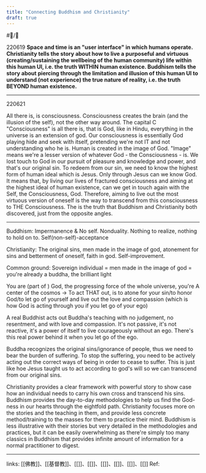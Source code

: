 ```yaml
---
title: "Connecting Buddhism and Christianity"
draft: true
---
```

#📝️/🌱 

220619
**Space and time is an "user interface" in which humans operate. Christianity tells the story about how to live a purposeful and virtuous (creating/sustaining the wellbeing of the human community) life within this human UI, i.e. the truth WITHIN human existence. Buddhism tells the story about piercing through the limitation and illusion of this human UI to understand (not experience) the true nature of reality, i.e. the truth BEYOND human existence.**

---

220621

All there is, is consciousness. Consciousness creates the brain (and the illusion of the self), not the other way around.
The capital C "Consciousness" is all there is, that is God, like in Hindu, everything in the universe is an extension of god. 
Our consciousness is essentially God playing hide and seek with itself, pretending we're not IT and not understanding who he is.
Human is created in the image of God. "Image" means we're a lesser version of whatever God - the Consciousness - is. 
We lost touch to God in our pursuit of pleasure and knowledge and power, and that's our original sin.
To redeem from our sin, we need to know the highest form of human ideal which is Jesus. Only through Jesus can we know God.
It means that, by living our lives of fractured consciousness and aiming at the highest ideal of human existence, can we get in touch again with the Self, the Consciousness, God.
Therefore, aiming to live out the most virtuous version of oneself is the way to transcend from this consciousness to THE Consciousness. 
The is the truth that Buddhism and Christianity both discovered, just from the opposite angles.


---

Buddhism: Impermanence & No self. Nonduality. Nothing to realize, nothing to hold on to. Self(non-self)-acceptance

Christianity: The original sins, men made in the image of god, atonement for sins and betterment of oneself, faith in god. Self-improvement.

Common ground: Sovereign individual = men made in the image of god = you're already a buddha, the brilliant light

You are (part of ) God, the progressing force of the whole universe, you're A center of the cosmos -> To act THAT out, is to atone for your sin/to honor God/to let go of yourself and live out the love and compassion (which is how God is acting through you if you let go of your ego)

A real Buddhist acts out Buddha's teaching with no judgement, no resentment, and with love and compassion. It's not passive, it's not reactive, it's a power of itself to live courageously without an ego. There's this real power behind it when you let go of the ego.

Buddha recognizes the original sins/ignorance of people, thus we need to bear the burden of suffering. To stop the suffering, you need to be actively acting out the correct ways of being in order to cease to suffer. This is just like hoe Jesus taught us to act according to god's will so we can transcend from our original sins.

Christianity provides a clear framework with powerful story to show case how an individual needs to carry his own cross and transcend his sins. Buddhism provides the day-to-day methodologies to help us find the God-ness in our hearts through the eightfold path. Christianity focuses more on the stories and the teaching in them, and provide less concrete method/training to the masses for them to practice their mind. Buddhism is less illustrative with their stories but very detailed in the methodologies and practices, but it can be easily overwhelming as there're simply too many classics in Buddhism that provides infinite amount of information for a normal practitioner to digest.

---
links: [[佛教]]、[[基督教]]、[[]]、[[]]、[[]]、[[]]、[[]]、[[]]
Ref: 
